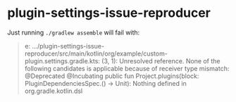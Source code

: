 # plugin-settings-issue-reproducer

Just running `./gradlew assemble` will fail with:
> e: .../plugin-settings-issue-reproducer/src/main/kotlin/org/example/custom-plugin.settings.gradle.kts: (3, 1): Unresolved reference. None of the following candidates is applicable because of receiver type mismatch: 
> @Deprecated @Incubating public fun Project.plugins(block: PluginDependenciesSpec.() -> Unit): Nothing defined in org.gradle.kotlin.dsl
